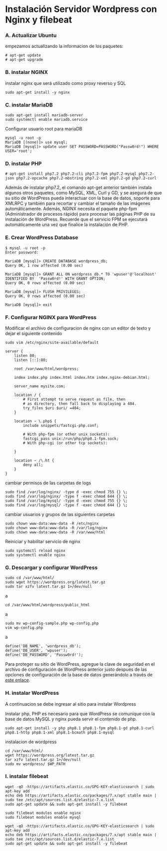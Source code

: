 # Instalación Servidor Wordpress con Nginx y filebeat

### A. Actualizar Ubuntu
empezamos actualizando la informacion de los paquetes:

    # apt-get update 
    # apt-get upgrade
### B. instalar NGINX
instalar nginx que será utilizado como proxy reverso y SQL

    sudo apt-get install -y nginx 
### C. instalar MariaDB

    sudo apt-get install mariadb-server 
    sudo systemctl enable mariadb.service

Configurar usuario root para mariaDB

    mysql -u root -p
    MariaDB [(none)]> use mysql;
    MariaDB [mysql]> update user SET PASSWORD=PASSWORD("Passw0rd!") WHERE USER='root';

### D. instalar PHP


    # apt-get install php7.2 php7.2-cli php7.2-fpm php7.2-mysql php7.2-json php7.2-opcache php7.2-mbstring php7.2-xml php7.2-gd php7.2-curl

Además de instalar php7.2, el comando apt-get anterior también instala algunos otros paquetes, como MySQL, XML, Curl y GD, y se asegura de que su sitio de WordPress pueda interactuar con la base de datos, soporte para XMLRPC y también para recortar y cambiar el tamaño de las imágenes automáticamente. Además, NGINX necesita el paquete php-fpm (Administrador de procesos rápido) para procesar las páginas PHP de su instalación de WordPress. Recuerde que el servicio FPM se ejecutará automáticamente una vez que finalice la instalación de PHP.    


### E. Crear WordPress Database

    $ mysql -u root -p
    Enter password:

    MariaDB [mysql]> CREATE DATABASE wordpress_db;
    Query OK, 1 row affected (0.00 sec)

    MariaDB [mysql]> GRANT ALL ON wordpress_db.* TO 'wpuser'@'localhost' IDENTIFIED BY  'Passw0rd!' WITH GRANT OPTION;
    Query OK, 0 rows affected (0.00 sec)

    MariaDB [mysql]> FLUSH PRIVILEGES;
    Query OK, 0 rows affected (0.00 sec)

    MariaDB [mysql]> exit

### F. Configurar NGINX para WordPress

Modificar el archivo de configuracion de nginx con un editor de texto y dejar el siguiente contenido

    sudo vim /etc/nginx/site-available/default 
```
server {
    listen 80;
    listen [::]:80;

    root /var/www/html/wordpress;

    index index.php index.html index.htm index.nginx-debian.html;

    server_name mysite.com;

    location / {
        # First attempt to serve request as file, then
        # as directory, then fall back to displaying a 404.
        try_files $uri $uri/ =404;
    }

    location ~ \.php$ {
        include snippets/fastcgi-php.conf;

        # With php-fpm (or other unix sockets):
        fastcgi_pass unix:/run/php/php8.1-fpm.sock;
        # With php-cgi (or other tcp sockets):

    }

    location ~ /\.ht {
        deny all;
    }
}

```
cambiar permisos de las carpetas de logs    

    sudo find /var/log/nginx/ -type d -exec chmod 755 {} \;
    sudo find /var/log/nginx/ -type f -exec chmod 644 {} \;
    sudo find /var/log/mysql/ -type d -exec chmod 755 {} \;
    sudo find /var/log/mysql/ -type f -exec chmod 644 {} \;

cambiar usuarios y grupos de las siguientes carpetas

    sudo chown www-data:www-data -R /etc/nginx
    sudo chown www-data:www-data -R /var/log/nginx
    sudo chown www-data:www-data -R /var/www/html

Reiniciar y habilitar servicio de nginx

    sudo systemctl reload nginx
    sudo systemctl enable nginx

### G. Descargar y configurar WordPress

    sudo cd /var/www/html/
    sudo wget https://wordpress.org/latest.tar.gz
    sudo tar xzfv latest.tar.gz 1>/dev/null
a

    cd /var/www/html/wordpress/public_html
a

    sudo mv wp-config-sample.php wp-config.php
    vim wp-config.php
a

    define('DB_NAME', 'wordpress_db');
    define('DB_USER', 'wpuser');
    define('DB_PASSWORD', 'Passw0rd!');

Para proteger su sitio de WordPress, agregue la clave de seguridad en el archivo de configuración de WordPress anterior justo después de las opciones de configuración de la base de datos generándolo a través de  [este enlace](https://api.wordpress.org/secret-key/1.1/salt/).



### H. instalar WordPress

A continuacion se debe ingresar al sitio para instalar Wordpress



Instalar php, PHP es necesario para que WordPress se comunique con la base de datos MySQL y nginx  pueda servir el contenido de php.

    sudo apt-get install -y php php8.1 php8.1-fpm php8.1-gd php8.1-curl php8.1-http php8.1-xml php8.1-bcmath php8.1-mysql

instalacion de wordpress

    
    cd /var/www/html/
    wget https://wordpress.org/latest.tar.gz
    tar xzfv latest.tar.gz 1>/dev/null
    sudo mv wordpress/ $WP_PATH

### I. instalar filebeat

    wget -qO -https://artifacts.elastic.co/GPG-KEY-elasticsearch | sudo apt-key add
    echo deb https://artifacts.elastic.co/packages/7.x/apt stable main | sudo tee /etc/apt/sources.list.d/elastic-7.x.list
    sudo apt-get update && sudo apt-get install -y filebeat

    sudo filebeat modules enable nginx
    sudo filebeat modules enable mysql

    wget -qO -https://artifacts.elastic.co/GPG-KEY-elasticsearch | sudo apt-key add
    echo deb https://artifacts.elastic.co/packages/7.x/apt stable main | sudo tee /etc/apt/sources.list.d/elastic-7.x.list
    sudo apt-get update && sudo apt-get install -y filebeat